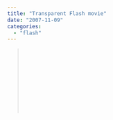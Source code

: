 ```yaml
---
title: "Transparent Flash movie"
date: "2007-11-09"
categories: 
  - "flash"
---
```


> <embed src="" wmode="transparent">
